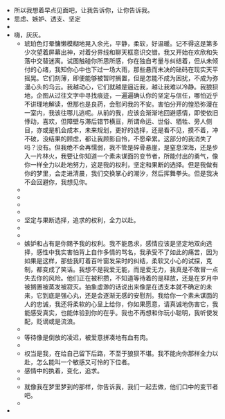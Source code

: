 - 所以我想着早点见面吧，让我告诉你，让你告诉我。
- 思虑、嫉妒、透支、坚定
-
- 嗨，灰灰。
	- 琥珀色灯晕慵懒模糊地晃入余光，平静，柔软，好温暖。记不得这是第多少次望着屏幕出神，对着分界线和聊天框意识交错。我又开始在欢欣和失落中交替迷离。试图触碰你所思所感，你在独自考量与纠结着，但从未倾付的心绪，我知你心中也下过一场大雨，那些悬而未决的砝码在现实天平摇晃。它们刻薄，即便能够被暂时搁置，但是怎能不成为困扰，不成为弥漫心头的乌云。我越动心，它们就越是逼近我，越让我难以冷静。我狼狈地，企图从过往文字中寻找痕迹，一遍遍确认你的坚定与信任，哪怕近乎不讲理地解读，但那也是良药，会慰问我的不安。害怕分开的惶恐弥漫在一室内，我该往哪儿逃呢。从前的我，应该会渐渐地回避感情，即使依旧悸动，喜欢，但障壁与滞后错节横亘，所谓命运、世俗、牺牲、旁人侧目，亦或是机会成本，未来规划，更好的选择，还是看不见，摸不着，冲不破，没结果的顾虑，都让我顾影自怜，不愿牵累。这部分的我消失了吗？没有。但我绝不会再懦弱，我不管是碎骨悬崖，是窒息深海，还是步入一片林火，我要让你知道一个素未谋面的变节者，所能付出的勇气，像你一样全力以赴地努力，这是我的权利，坚定和果断的选择。但是我做有你的梦里，会走进清晨，我们交换掌心的潮汐，然后挥舞拳头。但是我决不会回避你，我想见你。
	-
	-
	-
	-
	- 坚定与果断选择，追求的权利，全力以赴。
	-
	-
	- 嫉妒和占有是你赐予我的权利。我不能恳求，感情应该是坚定地双向选择，感性中我实害怕背上自作多情的骂名，我承受不了如此的痛苦，因为如果是这样，那些我盯着百叶窗发呆时的纠结，柔软又小心的试探，克制，都变成了笑话。我想不是我爱无能，而是爱无力，我真是不敢冒一点失去你的风险。他们正在被积攒，不知道等待着的是释放，还是在岁月中被搁置被蒸发被寂灭。抽象虚渺的话说出来像是在透支本就不确定的未来，它到底是强心丸，还是会逐渐无感的安慰剂。我给你一个素未谋面的人的忠诚，我还将柔软的心呈上给你，你如果愿意，请真诚地伤害它，我能感受真实，也能体验到你的在乎。我也不再想和你玩小聪明，我听使发配，贬谪或是流浪。
	-
	- 等待像是倒放的凌迟，被爱意拼凑地有血有肉。
	-
	- 权当是我，在给自己留下后路，不至于狼狈不堪。我不能向你那样全力以赴，怎么能叫一个敏感又可怜的下位者。
	- 感情中的执着，变化，追求。
	-
	- 就像我在梦里梦到的那样，你告诉我，我们一起去做，他们口中的变节者吧。
	-
-